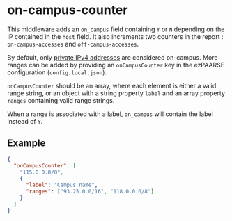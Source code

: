# on-campus-counter

This middleware adds an `on_campus` field containing `Y` or `N` depending on the IP contained in the `host` field. It also increments two counters in the report : `on-campus-accesses` and `off-campus-accesses`.

By default, only [private IPv4 addresses](https://en.wikipedia.org/wiki/Private_network#Private_IPv4_address_spaces) are considered on-campus. More ranges can be added by providing an `onCampusCounter` key in the ezPAARSE configuration (`config.local.json`).

`onCampusCounter` should be an array, where each element is either a valid range string, or an object with a string property `label` and an array property `ranges` containing valid range strings.

When a range is associated with a label, `on_campus` will contain the label instead of `Y`.

## Example

```json
{
  "onCampusCounter": [
    "115.0.0.0/8",
    {
      "label": "Campus name",
      "ranges": ["93.25.0.0/16", "118.0.0.0/8"]
    }
  ]
}
```

